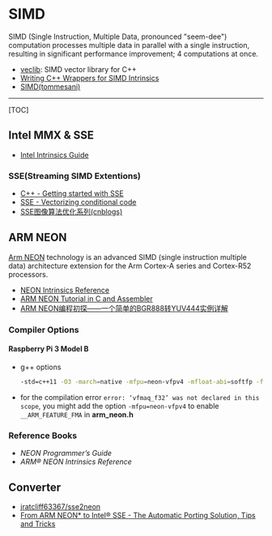 # SIMD

SIMD (Single Instruction, Multiple Data, pronounced "seem-dee") computation processes multiple data in parallel with a single instruction, resulting in significant performance improvement; 4 computations at once.

* [veclib](https://github.com/nadult/veclib): SIMD vector library for C++
* [Writing C++ Wrappers for SIMD Intrinsics](https://johanmabille.github.io/blog/2014/10/09/writing-c-plus-plus-wrappers-for-simd-intrinsics-1/)
* [SIMD(tommesani)](http://www.tommesani.com/index.php/simd/)

-----

[TOC]

## Intel MMX & SSE

* [Intel Intrinsics Guide](https://software.intel.com/sites/landingpage/IntrinsicsGuide/)

### SSE(Streaming SIMD Extentions)

* [C++ - Getting started with SSE](http://felix.abecassis.me/2011/09/cpp-getting-started-with-sse/)
* [SSE - Vectorizing conditional code](https://felix.abecassis.me/2012/08/sse-vectorizing-conditional-code/)
* [SSE图像算法优化系列(cnblogs)](https://www.cnblogs.com/Imageshop/category/334067.html)

## ARM NEON

[Arm NEON](https://developer.arm.com/technologies/neon) technology is an advanced SIMD (single instruction multiple data) architecture extension for the Arm Cortex-A series and Cortex-R52 processors.

* [NEON Intrinsics Reference](https://developer.arm.com/technologies/neon/intrinsics)
* [ARM NEON Tutorial in C and Assembler](https://www.cnx-software.com/2011/11/27/arm-neon-tutorial-in-c-and-assembler/)
* [ARM NEON编程初探——一个简单的BGR888转YUV444实例详解](http://galoisplusplus.coding.me/blog/2017/06/10/use-arm-neon-to-accelerate-bgr888-to-yuv444/)

### Compiler Options

#### Raspberry Pi 3 Model B
* g++ options
  ```bash
  -std=c++11 -O3 -march=native -mfpu=neon-vfpv4 -mfloat-abi=softfp -ffast-math
  ```
* for the compilation error `error: ‘vfmaq_f32’ was not declared in this scope`, you might add the option `-mfpu=neon-vfpv4` to enable `__ARM_FEATURE_FMA` in **arm_neon.h**

### Reference Books
* *NEON Programmer’s Guide*
* *ARM® NEON Intrinsics Reference*


## Converter

* [jratcliff63367/sse2neon](https://github.com/jratcliff63367/sse2neon)
* [From ARM NEON* to Intel® SSE - The Automatic Porting Solution, Tips and Tricks](https://software.intel.com/en-us/articles/from-arm-neon-to-intel-sse-the-automatic-porting-solution-tips-and-tricks)
